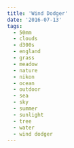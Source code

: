 ```yaml
---
title: 'Wind Dodger'
date: '2016-07-13'
tags:
  - 50mm
  - clouds
  - d300s
  - england
  - grass
  - meadow
  - nature
  - nikon
  - ocean
  - outdoor
  - sea
  - sky
  - summer
  - sunlight
  - tree
  - water
  - wind dodger
---
```

